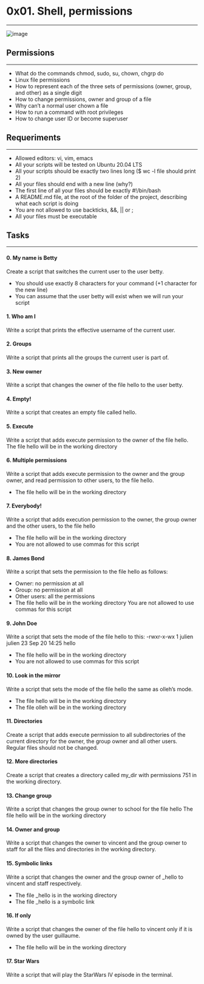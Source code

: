 # 0x01. Shell, permissions
***

![image](https://user-images.githubusercontent.com/98331961/199128176-219f803b-37e5-4b6a-9d16-575a1ef48c74.png)


## Permissions
***
* What do the commands chmod, sudo, su, chown, chgrp do
* Linux file permissions
* How to represent each of the three sets of permissions (owner, group, and other) as a single digit
* How to change permissions, owner and group of a file
* Why can’t a normal user chown a file
* How to run a command with root privileges
* How to change user ID or become superuser

## Requeriments
***
* Allowed editors: vi, vim, emacs
* All your scripts will be tested on Ubuntu 20.04 LTS
* All your scripts should be exactly two lines long ($ wc -l file should print 2)
* All your files should end with a new line (why?)
* The first line of all your files should be exactly #!/bin/bash
* A README.md file, at the root of the folder of the project, describing what each script is doing
* You are not allowed to use backticks, &&, || or ;
* All your files must be executable

## Tasks
***
#### 0. My name is Betty
Create a script that switches the current user to the user betty.
* You should use exactly 8 characters for your command (+1 character for the new line)
* You can assume that the user betty will exist when we will run your script

#### 1. Who am I
Write a script that prints the effective username of the current user.

#### 2. Groups
Write a script that prints all the groups the current user is part of.

#### 3. New owner
Write a script that changes the owner of the file hello to the user betty.

#### 4. Empty!
Write a script that creates an empty file called hello.

#### 5. Execute
Write a script that adds execute permission to the owner of the file hello.
The file hello will be in the working directory

#### 6. Multiple permissions
Write a script that adds execute permission to the owner and the group owner, and read permission to other users, to the file hello.
* The file hello will be in the working directory

#### 7. Everybody!
Write a script that adds execution permission to the owner, the group owner and the other users, to the file hello
* The file hello will be in the working directory
* You are not allowed to use commas for this script

#### 8. James Bond
Write a script that sets the permission to the file hello as follows:
* Owner: no permission at all
* Group: no permission at all
* Other users: all the permissions
* The file hello will be in the working directory You are not allowed to use commas for this script

#### 9. John Doe
Write a script that sets the mode of the file hello to this:
-rwxr-x-wx 1 julien julien 23 Sep 20 14:25 hello
* The file hello will be in the working directory
* You are not allowed to use commas for this script

#### 10. Look in the mirror
Write a script that sets the mode of the file hello the same as olleh’s mode.
* The file hello will be in the working directory
* The file olleh will be in the working directory

#### 11. Directories
Create a script that adds execute permission to all subdirectories of the current directory for the owner, the group owner and all other users. Regular files should not be changed.

#### 12. More directories
Create a script that creates a directory called my_dir with permissions 751 in the working directory.

#### 13. Change group
Write a script that changes the group owner to school for the file hello
The file hello will be in the working directory

#### 14. Owner and group
Write a script that changes the owner to vincent and the group owner to staff for all the files and directories in the working directory.

#### 15. Symbolic links
Write a script that changes the owner and the group owner of _hello to vincent and staff respectively.
* The file _hello is in the working directory
* The file _hello is a symbolic link

#### 16. If only
Write a script that changes the owner of the file hello to vincent only if it is owned by the user guillaume.
* The file hello will be in the working directory

#### 17. Star Wars
Write a script that will play the StarWars IV episode in the terminal.
